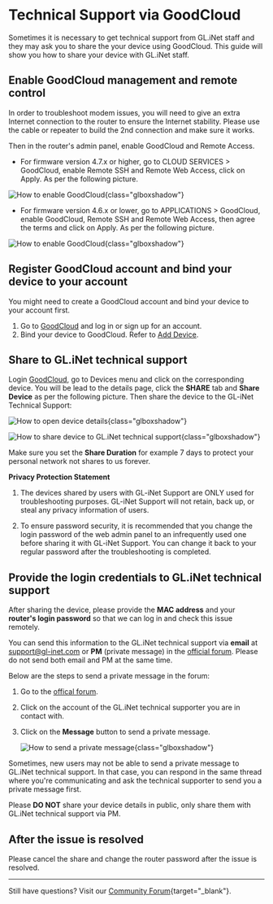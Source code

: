 # Technical Support via GoodCloud

Sometimes it is necessary to get technical support from GL.iNet staff and they may ask you to share the your device using GoodCloud. This guide will show you how to share your device with GL.iNet staff.

## Enable GoodCloud management and remote control

In order to troubleshoot modem issues, you will need to give an extra Internet connection to the router to ensure the Internet stability. Please use the cable or repeater to build the 2nd connection and make sure it works.

Then in the router's admin panel, enable GoodCloud and Remote Access.

- For firmware version 4.7.x or higher, go to CLOUD SERVICES > GoodCloud, enable Remote SSH and Remote Web Access, click on Apply. As per the following picture.

![How to enable GoodCloud](https://static.gl-inet.com/docs/router/en/4/tutorials/technical_support_via_goodcloud/enable_goodcloud_v4.7.x.png){class="glboxshadow"}

- For firmware version 4.6.x or lower, go to APPLICATIONS > GoodCloud, enable GoodCloud, Remote SSH and Remote Web Access, then agree the terms and click on Apply. As per the following picture.

![How to enable GoodCloud](https://static.gl-inet.com/docs/router/en/4/tutorials/technical_support_via_goodcloud/enable_goodcloud_v4.6.x.png){class="glboxshadow"}

## Register GoodCloud account and bind your device to your account

You might need to create a GoodCloud account and bind your device to your account first.

1. Go to [GoodCloud](https://www.goodcloud.xyz) and log in or sign up for an account.
2. Bind your device to GoodCloud. Refer to [Add Device](https://docs.gl-inet.com/router/en/4/interface_guide/cloud/#add-device).

## Share to GL.iNet technical support 

Login [GoodCloud](https://www.goodcloud.xyz), go to Devices menu and click on the corresponding device. You will be lead to the details page, click the **SHARE** tab and **Share Device** as per the following picture. Then share the device to the GL-iNet Technical Support:

![How to open device details](https://static.gl-inet.com/docs/router/en/4/tutorials/technical_support_via_goodcloud/share_device.png){class="glboxshadow"}

![How to share device to GL.iNet technical support](https://static.gl-inet.com/docs/router/en/4/tutorials/technical_support_via_goodcloud/share_device_confirm.png){class="glboxshadow"}

Make sure you set the **Share Duration** for example 7 days to protect your personal network not shares to us forever.


**Privacy Protection Statement**

1. The devices shared by users with GL-iNet Support are ONLY used for troubleshooting purposes. GL-iNet Support will not retain, back up, or steal any privacy information of users.

2. To ensure password security, it is recommended that you change the login password of the web admin panel to an infrequently used one before sharing it with GL-iNet Support. You can change it back to your regular password after the troubleshooting is completed.

## Provide the login credentials to GL.iNet technical support

After sharing the device, please provide the **MAC address** and your **router's login password** so that we can log in and check this issue remotely.

You can send this information to the GL.iNet technical support via **email** at [support@gl-inet.com](mailto:support@gl-inet.com) or **PM** (private message) in the [official forum](https://forum.gl-inet.com). Please do not send both email and PM at the same time.

Below are the steps to send a private message in the forum:

1. Go to the [offical forum](https://forum.gl-inet.com).
2. Click on the account of the GL.iNet technical supporter you are in contact with.
3. Click on the **Message** button to send a private message.

    ![How to send a private message](https://static.gl-inet.com/docs/router/en/4/tutorials/technical_support_via_goodcloud/PM_via_forum.gif){class="glboxshadow"}

Sometimes, new users may not be able to send a private message to GL.iNet technical support. In that case, you can respond in the same thread where you're communicating and ask the technical supporter to send you a private message first.

Please **DO NOT** share your device details in public, only share them with GL.iNet technical support via PM.

## After the issue is resolved

Please cancel the share and change the router password after the issue is resolved.

---

Still have questions? Visit our [Community Forum](https://forum.gl-inet.com){target="_blank"}.
